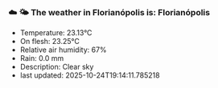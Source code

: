 ### ☁️ 🌤️  The weather in Florianópolis is: Florianópolis

- Temperature: 23.13°C
- On flesh: 23.25°C
- Relative air humidity: 67%
- Rain: 0.0 mm
- Description: Clear sky
- last updated: 2025-10-24T19:14:11.785218
